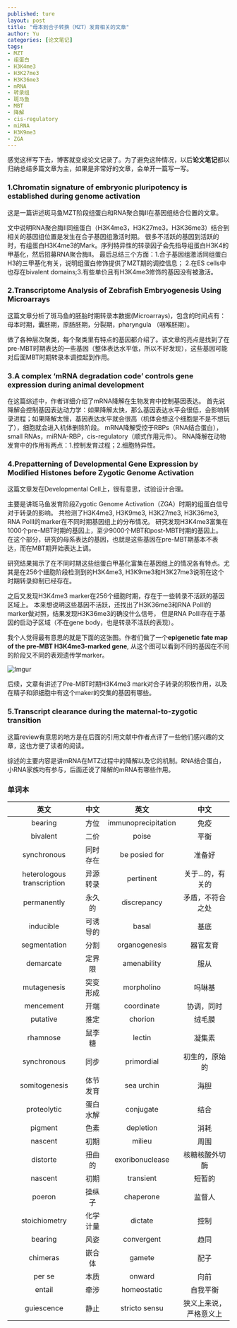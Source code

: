 ```yaml
---
published: ture
layout: post
title: "母本到合子转换（MZT）发育相关的文章"
author: Yu
categories: [论文笔记]
tags:
- MZT
- 组蛋白
- H3K4me3
- H3K27me3
- H3K36me3
- mRNA
- 转录组
- 斑马鱼
- MBT
- 降解
- cis-regulatory
- miRNA
- H3K9me3
- ZGA
---
```


感觉这样写下去，博客就变成论文记录了。为了避免这种情况，以后**论文笔记**都以归纳总结多篇文章为主，如果是非常好的文章，会单开一篇写一写。

### 1.Chromatin signature of embryonic pluripotency is established during genome activation

这是一篇讲述斑马鱼MZT阶段组蛋白和RNA聚合脢II在基因组结合位置的文章。

文中说明RNA聚合脢II同组蛋白（H3K4me3，H3K27me3，H3K36me3）结合到相关的基因组位置是发生在合子基因组激活时期。
很多不活跃的基因到活跃的时，有组蛋白H3K4me3的Mark。序列特异性的转录因子会先指导组蛋白H3K4的甲基化，然后招募RNA聚合脢II。
最后总结三个方面：1.合子基因组激活同组蛋白H3的三甲基化有关，说明组蛋白修饰提供了MZT期的调控信息；
2.在ES cells中也存在bivalent domains;3.有些单价且有H3K4me3修饰的基因没有被激活。


### 2.Transcriptome Analysis of Zebrafish Embryogenesis Using Microarrays

这篇文章分析了斑马鱼的胚胎时期转录本数据(Microarrays)，包含的时间点有：母本时期，囊胚期，原肠胚期，分裂期，pharyngula （咽喉胚期）。

做了各种层次聚类，每个聚类里有特点的基因都介绍了。该文章的亮点是找到了在pre-MBT时期表达的一些基因（整体表达水平低，所以不好发现），这些基因可能对后面MBT时期转录本调控起到作用。


### 3.A complex ‘mRNA degradation code’ controls gene expression during animal development

在这篇综述中，作者详细介绍了mRNA降解在生物发育中控制基因表达。
首先说降解会控制基因表达动力学：如果降解太快，那么基因表达水平会很低，会影响转录进程；如果降解太慢，基因表达水平就会很高（机体会想这个细胞是不是不想玩了），细胞就会进入机体删除阶段。
mRNA降解受控于RBPs（RNA结合蛋白），small RNAs，miRNA-RBP，cis-regulatory（顺式作用元件）。
RNA降解在动物发育中的作用有两点：1.控制发育过程；2.细胞特异性。

### 4.Prepatterning of Developmental Gene Expression by Modified Histones before Zygotic Genome Activation

这篇文章发在Developmental Cell上，很有意思，试验设计合理。

主要是讲斑马鱼发育阶段Zygotic Genome Activation（ZGA）时期的组蛋白信号对于转录的影响。
共检测了H3K4me3, H3K9me3, H3K27me3, H3K36me3, RNA PolII的marker在不同时期基因组上的分布情况。
研究发现H3K4me3富集在1000个pre-MBT时期的基因上，至少9000个MBT和post-MBT时期的基因上。
在这个部分，研究的母系表达的基因，也就是这些基因在pre-MBT期基本不表达，而在MBT期开始表达上调。

研究结果揭示了在不同时期这些组蛋白甲基化富集在基因组上的情况各有特点。尤其是在256个细胞阶段检测到的H3K4me3, H3K9me3和H3K27me3说明在这个时期转录抑制已经存在。

之后又发现H3K4me3 marker在256个细胞时期，存在于一些转录不活跃的基因区域上。
本来想说明这些基因不活跃，还找出了H3K36me3和RNA PolII的marker做对照，结果发现H3K36me3的确没什么信号，
但是RNA PolII存在于基因的启动子区域（不在gene body，也是转录不活跃的表现）。

我个人觉得最有意思的就是下面的这张图。作者们做了一个**epigenetic fate map of the pre-MBT H3K4me3-marked gene**,
从这个图可以看到不同的基因在不同的阶段又不同的表观遗传学marker。

![Imgur](http://i.imgur.com/Iv2t3bO.png)

后续，文章有讲述了Pre-MBT时期H3K4me3 mark对合子转录的积极作用，以及在精子和卵细胞中有这个maker的交集的基因有哪些。

### 5.Transcript clearance during the maternal-to-zygotic transition

这篇review有意思的地方是在后面的引用文献中作者点评了一些他们感兴趣的文章，这也方便了读者的阅读。

综述的主要内容是讲mRNA在MTZ过程中的降解以及它的机制。RNA结合蛋白，小RNA家族均有参与，后面还说了降解的mRNA有哪些作用。

### 单词本

|英文|中文|英文|中文|
|:----:|:----:|:----:|:----:|
|bearing|方位|immunoprecipitation|免疫|
|bivalent|二价|poise|平衡|
|synchronous|同时存在|be posied for|准备好|
|heterologous transcription|异源转录|pertinent|关于...的，有关的|
|permanently|永久的|discrepancy|矛盾，不符合之处|
|inducible|可诱导的|basal|基底|
|segmentation|分割|organogenesis|器官发育|
|demarcate|定界限|amenability|服从|
|mutagenesis|突变形成|morpholino|吗啉基|
|mencement|开端|coordinate|协调，同时|
|putative|推定|chorion|绒毛膜|
|rhamnose|鼠李糖|lectin|凝集素|
|synchronous|同步|primordial|初生的，原始的|
|somitogenesis|体节发育|sea urchin|海胆|
|proteolytic|蛋白水解|conjugate|结合|
|pigment|色素|depletion|消耗|
|nascent|初期|milieu|周围|
|distorte|扭曲的|exoribonuclease|核糖核酸外切酶|
|nascent|初期|transient|短暂的|
|poeron|操纵子|chaperone|监督人|
|stoichiometry|化学计量|dictate|控制|
|bearing|风姿|convergent|趋同|
|chimeras|嵌合体|gamete|配子|
|per se|本质|onward|向前|
|entail|牵涉|homeostatic|自我平衡|
|guiescence|静止|stricto sensu|狭义上来说，严格意义上|
